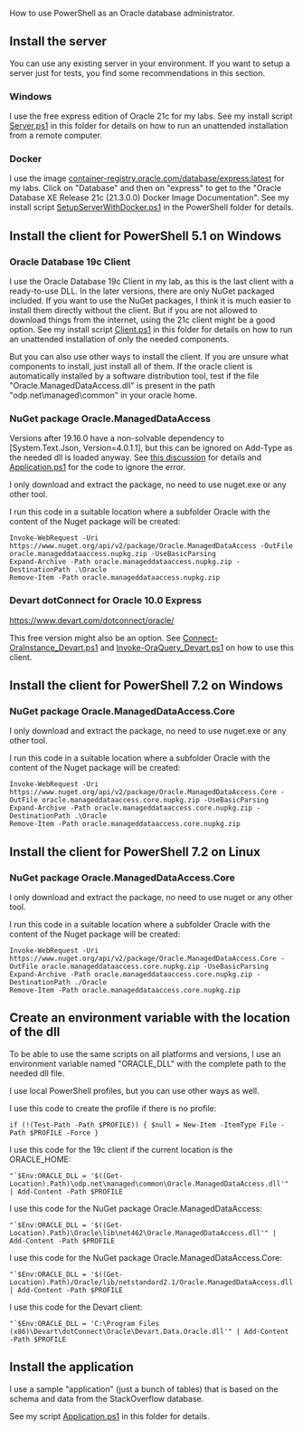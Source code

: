 How to use PowerShell as an Oracle database administrator.

## Install the server

You can use any existing server in your environment. If you want to setup a server just for tests, you find some recommendations in this section.

### Windows

I use the free express edition of Oracle 21c for my labs. See my install script [Server.ps1](Server.ps1) in this folder for details on how to run an unattended installation from a remote computer.


### Docker

I use the image [container-registry.oracle.com/database/express:latest](https://container-registry.oracle.com/) for my labs. Click on "Database" and then on "express" to get to the "Oracle Database XE Release 21c (21.3.0.0) Docker Image Documentation". See my install script [SetupServerWithDocker.ps1](../PowerShell/SetupServerWithDocker.ps1) in the PowerShell folder for details.


## Install the client for PowerShell 5.1 on Windows

### Oracle Database 19c Client

I use the Oracle Database 19c Client in my lab, as this is the last client with a ready-to-use DLL. In the later versions, there are only NuGet packaged included. If you want to use the NuGet packages, I think it is much easier to install them directly without the client. But if you are not allowed to download things from the internet, using the 21c client might be a good option. See my install script [Client.ps1](Client.ps1) in this folder for details on how to run an unattended installation of only the needed components.

But you can also use other ways to install the client. If you are unsure what components to install, just install all of them. If the oracle client is automatically installed by a software distribution tool, test if the file "Oracle.ManagedDataAccess.dll" is present in the path "odp.net\managed\common" in your oracle home.


### NuGet package Oracle.ManagedDataAccess

Versions after 19.16.0 have a non-solvable dependency to [System.Text.Json, Version=4.0.1.1], but this can be ignored on Add-Type as the needed dll is loaded anyway. See [this discussion](https://community.oracle.com/tech/developers/discussion/4502297) for details and [Application.ps1](Application.ps1) for the code to ignore the error.

I only download and extract the package, no need to use nuget.exe or any other tool.

I run this code in a suitable location where a subfolder Oracle with the content of the Nuget package will be created:

```
Invoke-WebRequest -Uri https://www.nuget.org/api/v2/package/Oracle.ManagedDataAccess -OutFile oracle.manageddataaccess.nupkg.zip -UseBasicParsing
Expand-Archive -Path oracle.manageddataaccess.nupkg.zip -DestinationPath .\Oracle
Remove-Item -Path oracle.manageddataaccess.nupkg.zip
```


### Devart dotConnect for Oracle 10.0 Express

https://www.devart.com/dotconnect/oracle/

This free version might also be an option. See [Connect-OraInstance_Devart.ps1](Connect-OraInstance_Devart.ps1) and [Invoke-OraQuery_Devart.ps1](Invoke-OraQuery_Devart.ps1) on how to use this client.


## Install the client for PowerShell 7.2 on Windows

### NuGet package Oracle.ManagedDataAccess.Core

I only download and extract the package, no need to use nuget.exe or any other tool.

I run this code in a suitable location where a subfolder Oracle with the content of the Nuget package will be created:

```
Invoke-WebRequest -Uri https://www.nuget.org/api/v2/package/Oracle.ManagedDataAccess.Core -OutFile oracle.manageddataaccess.core.nupkg.zip -UseBasicParsing
Expand-Archive -Path oracle.manageddataaccess.core.nupkg.zip -DestinationPath .\Oracle 
Remove-Item -Path oracle.manageddataaccess.core.nupkg.zip
```


## Install the client for PowerShell 7.2 on Linux

### NuGet package Oracle.ManagedDataAccess.Core

I only download and extract the package, no need to use nuget or any other tool.

I run this code in a suitable location where a subfolder Oracle with the content of the Nuget package will be created:

```
Invoke-WebRequest -Uri https://www.nuget.org/api/v2/package/Oracle.ManagedDataAccess.Core -OutFile oracle.manageddataaccess.core.nupkg.zip -UseBasicParsing
Expand-Archive -Path oracle.manageddataaccess.core.nupkg.zip -DestinationPath ./Oracle 
Remove-Item -Path oracle.manageddataaccess.core.nupkg.zip
```


## Create an environment variable with the location of the dll

To be able to use the same scripts on all platforms and versions, I use an environment variable named "ORACLE_DLL" with the complete path to the needed dll file.

I use local PowerShell profiles, but you can use other ways as well.

I use this code to create the profile if there is no profile:
```
if (!(Test-Path -Path $PROFILE)) { $null = New-Item -ItemType File -Path $PROFILE -Force }
```

I use this code for the 19c client if the current location is the ORACLE_HOME:
```
"`$Env:ORACLE_DLL = '$((Get-Location).Path)\odp.net\managed\common\Oracle.ManagedDataAccess.dll'" | Add-Content -Path $PROFILE
```

I use this code for the NuGet package Oracle.ManagedDataAccess:
```
"`$Env:ORACLE_DLL = '$((Get-Location).Path)\Oracle\lib\net462\Oracle.ManagedDataAccess.dll'" | Add-Content -Path $PROFILE
```

I use this code for the NuGet package Oracle.ManagedDataAccess.Core:
```
"`$Env:ORACLE_DLL = '$((Get-Location).Path)/Oracle/lib/netstandard2.1/Oracle.ManagedDataAccess.dll'" | Add-Content -Path $PROFILE
```

I use this code for the Devart client:
```
"`$Env:ORACLE_DLL = 'C:\Program Files (x86)\Devart\dotConnect\Oracle\Devart.Data.Oracle.dll'" | Add-Content -Path $PROFILE
```


## Install the application

I use a sample "application" (just a bunch of tables) that is based on the schema and data from the StackOverflow database.

See my script [Application.ps1](Application.ps1) in this folder for details.
